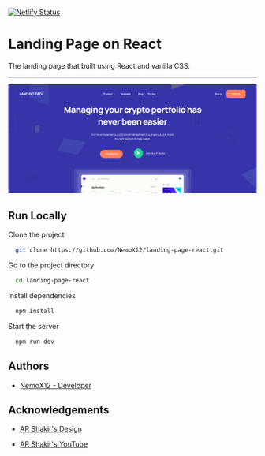 [![Netlify Status](https://api.netlify.com/api/v1/badges/f6ea56cf-38bf-45aa-821d-93fc605eaa4d/deploy-status)](https://app.netlify.com/sites/unrivaled-haupia-01e3a6/deploys)

# Landing Page on React

The landing page that built using React and vanilla CSS.

---

![App Screenshot](/public/main_page.png)

## Run Locally

Clone the project

```bash
  git clone https://github.com/NemoX12/landing-page-react.git
```

Go to the project directory

```bash
  cd landing-page-react
```

Install dependencies

```bash
  npm install
```

Start the server

```bash
  npm run dev
```

## Authors

- [NemoX12 - Developer](https://www.github.com/NemoX12)

## Acknowledgements

- [AR Shakir's Design](https://www.arshakir.com/project/saas-landing-page-freebie-5)

- [AR Shakir's YouTube](https://www.youtube.com/@MrShakir260)
